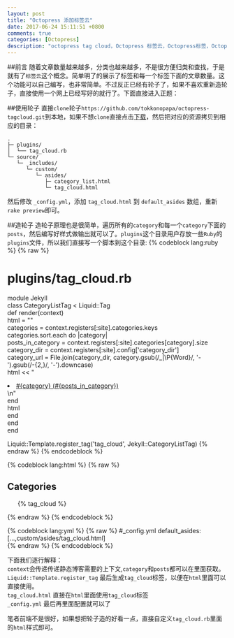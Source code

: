 ```yaml
---
layout: post
title: "Octopress 添加标签云"
date: 2017-06-24 15:11:51 +0800
comments: true
categories: [Octopress]
description: "octopress tag cloud，Octopress 标签云，Octopress标签，Octopress右侧标签，为Octopress侧边栏添加标签云，标签云，为Octopress 添加标签云，为 Octopress 添加 tag cloud，为Octopress 侧边栏添加tag cloud"
---
```

##前言
随着文章数量越来越多，分类也越来越多，不是很方便归类和查找，于是就有了`标签云`这个概念。简单明了的展示了标签和每一个标签下面的文章数量。这个功能可以自己编写，也非常简单。不过反正已经有轮子了，如果不喜欢重新造轮子，直接使用一个网上已经写好的就行了。下面直接进入正题：

##使用轮子
直接`clone`轮子`https://github.com/tokkonopapa/octopress-tagcloud.git`到本地，如果不想`clone`直接点击[下载](/assets/octopress-tagcloud-master.zip)，然后把对应的资源拷贝到相应的目录：
<!-- more -->
```
.
├─ plugins/
│  └── tag_cloud.rb
└─ source/
   └─ _includes/
      └─ custom/
         └─ asides/
            ├─ category_list.html
            └─ tag_cloud.html
```
然后修改 `_config.yml`，添加 `tag_cloud.html` 到 `default_asides` 数组，重新`rake preview`即可。

##造轮子
造轮子原理也是很简单，遍历所有的`category`和每一个`category`下面的`posts`，然后编写好样式做输出就可以了。`plugins`这个目录用户存放一些`Ruby`的`plugins`文件，所以我们直接写一个脚本到这个目录:
{% codeblock lang:ruby %}
{% raw %}
# plugins/tag_cloud.rb
module Jekyll  
  class CategoryListTag < Liquid::Tag  
    def render(context)  
      html = ""  
      categories = context.registers[:site].categories.keys  
      categories.sort.each do |category|  
        posts_in_category = context.registers[:site].categories[category].size  
        category_dir = context.registers[:site].config['category_dir']  
        category_url = File.join(category_dir, category.gsub(/_|\P{Word}/, '-').gsub(/-{2,}/, '-').downcase)  
        html << "<li class='category'><a href='/#{category_url}/'>#{category} (#{posts_in_category})</a></li>\n"  
      end  
      html  
    end  
  end  
end  

Liquid::Template.register_tag('tag_cloud', Jekyll::CategoryListTag) 
{% endraw %}
{% endcodeblock %}

{% codeblock lang:html %}
{% raw %}
<!-- source/_includes/custom/asides/tag_cloud.html-->
<section>  
  <h1>Categories</h1>  
  <ul id="categories">  
    {% tag_cloud %}  
  </ul>  
</section> 
{% endraw %}
{% endcodeblock %}

{% codeblock lang:yml %}
{% raw %}
#_config.yml
default_asides: [...,custom/asides/tag_cloud.html]  
{% endraw %}
{% endcodeblock %}

下面我们逐行解释：   
`context`会传递传递静态博客需要的上下文,`category`和`posts`都可以在里面获取。  
`Liquid::Template.register_tag` 最后生成`tag_cloud`标签，以便在`html`里面可以直接使用。  
`tag_cloud.html` 直接在`html`里面使用`tag_cloud`标签  
`_config.yml` 最后再里面配置就可以了

笔者前端不是很好，如果想把轮子造的好看一点，直接自定义`tag_cloud.rb`里面的`html`样式即可。


